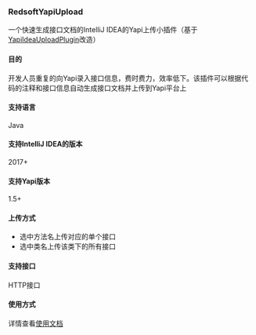 ### RedsoftYapiUpload
一个快速生成接口文档的IntelliJ IDEA的Yapi上传小插件（基于[YapiIdeaUploadPlugin](https://github.com/diwand/YapiIdeaUploadPlugin)改造）
#### 目的
开发人员重复的向Yapi录入接口信息，费时费力，效率低下。该插件可以根据代码的注释和接口信息自动生成接口文档并上传到Yapi平台上
#### 支持语言
Java
#### 支持IntelliJ IDEA的版本
2017+
#### 支持Yapi版本
1.5+
#### 上传方式
* 选中方法名上传对应的单个接口
* 选中类名上传该类下的所有接口
#### 支持接口
HTTP接口
#### 使用方式
详情查看[使用文档](https://github.com/aqiu202/RedsoftYapiUpload/wiki/%E4%BD%BF%E7%94%A8%E6%8C%87%E5%8D%97)
